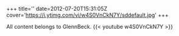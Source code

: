 +++
title=''
date=2012-07-20T15:31:05Z
cover='https://i.ytimg.com/vi/w4S0VnCkN7Y/sddefault.jpg'
+++

All content belongs to GlennBeck.
{{< youtube w4S0VnCkN7Y >}}
